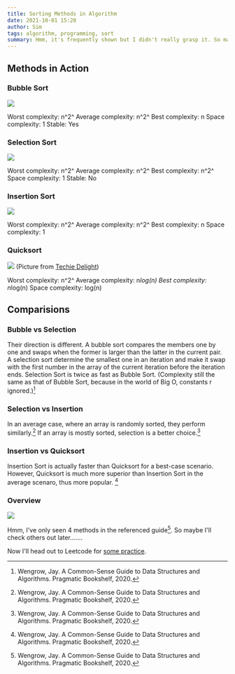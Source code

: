 ```yaml
---
title: Sorting Methods in Algorithm
date: 2021-10-01 15:20
author: Sim
tags: algorithm, programming, sort
summary: Hmm, it's frequently shown but I didn't really grasp it. So maybe I need to summerize it once.
---
```


## Methods in Action

### Bubble Sort

![](https://snorl.ax/posts/2021-09-30-10-48-13.png)

Worst complexity: n^2^
Average complexity: n^2^
Best complexity: n
Space complexity: 1
Stable: Yes

### Selection Sort

![](https://snorl.ax/posts/2021-09-30-10-49-01.png)

Worst complexity: n^2^
Average complexity: n^2^
Best complexity: n^2^
Space complexity: 1
Stable: No

### Insertion Sort

![](https://snorl.ax/posts/2021-09-30-11-17-48.png)

Worst complexity: n^2^
Average complexity: n^2^
Best complexity: n
Space complexity: 1

### Quicksort

![](https://snorl.ax/posts/2021-10-01-14-57-43.png)
(Picture from [Techie Delight](https://www.techiedelight.com/quicksort/))

Worst complexity: n^2^
Average complexity: n*log(n)
Best complexity: n*log(n)
Space complexity: log(n)

## Comparisions

### Bubble vs Selection

Their direction is different.
A bubble sort compares the members one by one and swaps when the former is larger than the latter in the current pair.
A selection sort determine the smallest one in an iteration and make it swap with the first number in the array of the current iteration before the iteration ends.
Selection Sort is twice as fast as Bubble Sort. (Complexity still the same as that of Bubble Sort, because in the world of Big O, constants r ignored.)[^1]

### Selection vs Insertion

In an average case, where an array is randomly sorted, they perform similarly.[^1]
If an array is mostly sorted, selection is a better choice.[^1]

### Insertion vs Quicksort

Insertion Sort is actually faster than Quicksort for a best-case scenario. However, Quicksort is much more superior than Insertion Sort in the average scenaro, thus more popular. [^1]

### Overview

![](https://snorl.ax/posts/2021-10-01-15-13-14.png)

Hmm, I've only seen 4 methods in the referenced guide[^1]. So maybe I'll check others out later.......

Now I'll head out to Leetcode for [some practice](https://leetcode.com/tag/sorting/).  

[^1]: Wengrow, Jay. A Common-Sense Guide to Data Structures and Algorithms. Pragmatic Bookshelf, 2020.